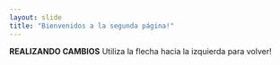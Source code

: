 ```yaml
---
layout: slide
title: "Bienvenidos a la segunda página!"
---
```

**REALIZANDO CAMBIOS**
Utiliza la flecha hacia la izquierda para volver!
